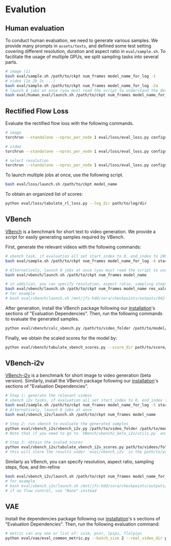 # Evalution

## Human evaluation

To conduct human evaluation, we need to generate various samples. We provide many prompts in `assets/texts`, and defined some test setting covering different resolution, duration and aspect ratio in `eval/sample.sh`. To facilitate the usage of multiple GPUs, we split sampling tasks into several parts.

```bash
# image (1)
bash eval/sample.sh /path/to/ckpt num_frames model_name_for_log -1
# video (2a 2b 2c ...)
bash eval/sample.sh /path/to/ckpt num_frames model_name_for_log -2a
# launch 8 jobs at once (you must read the script to understand the details)
bash eval/human_eval/launch.sh /path/to/ckpt num_frames model_name_for_log
```

## Rectified Flow Loss

Evaluate the rectified flow loss with the following commands.

```bash
# image
torchrun --standalone --nproc_per_node 1 eval/loss/eval_loss.py configs/opensora-v1-3/misc/eval_loss.py --data-path /path/to/img.csv --ckpt-path /path/to/ckpt

# video
torchrun --standalone --nproc_per_node 1 eval/loss/eval_loss.py configs/opensora-v1-3/misc/eval_loss.py --data-path /path/to/vid.csv --ckpt-path /path/to/ckpt

# select resolution
torchrun --standalone --nproc_per_node 1 eval/loss/eval_loss.py configs/opensora-v1-3/misc/eval_loss.py --data-path /path/to/vid.csv --ckpt-path /path/to/ckpt --resolution 720p
```

To launch multiple jobs at once, use the following script.

```bash
bash eval/loss/launch.sh /path/to/ckpt model_name
```

To obtain an organized list of scores:
```bash
python eval/loss/tabulate_rl_loss.py --log_dir path/to/log/dir
```

## VBench

[VBench](https://github.com/Vchitect/VBench) is a benchmark for short text to video generation. We provide a script for easily generating samples required by VBench.

First, generate the relevant videos with the following commands:

```bash
# vbench task, if evaluation all set start_index to 0, end_index to 2000
bash eval/sample.sh /path/to/ckpt num_frames model_name_for_log -4 start_index end_index

# Alternatively, launch 8 jobs at once (you must read the script to understand the details)
bash eval/vbench/launch.sh /path/to/ckpt num_frames model_name

# in addition, you can specify resolution, aspect ratio, sampling steps, flow, and llm-refine
bash eval/vbench/launch.sh /path/to/ckpt num_frames model_name res_value aspect_ratio_value steps_value flow_value llm_refine_value
# for example
# bash eval/vbench/launch.sh /mnt/jfs-hdd/sora/checkpoints/outputs/042-STDiT3-XL-2/epoch1-global_step16200_llm_refine/ema.pt 51 042-STDiT3-XL-2 240p 9:16 30 2 True
```

After generation, install the VBench package following our [installation](../docs/installation.md)'s sections of "Evaluation Dependencies". Then, run the following commands to evaluate the generated samples.

<!-- ```bash
bash eval/vbench/vbench.sh /path/to/video_folder /path/to/model/ckpt
``` -->

```bash
python eval/vbench/calc_vbench.py /path/to/video_folder /path/to/model/ckpt
```

Finally, we obtain the scaled scores for the model by:
```bash
python eval/vbench/tabulate_vbench_scores.py --score_dir path/to/score/dir
```

## VBench-i2v

[VBench-i2v](https://github.com/Vchitect/VBench/tree/master/vbench2_beta_i2v) is a benchmark for short image to video generation (beta version).
Similarly, install the VBench package following our [installation](../docs/installation.md)'s sections of "Evaluation Dependencies".

```bash
# Step 1: generate the relevant videos
# vbench i2v tasks, if evaluation all set start_index to 0, end_index to 2000
bash eval/sample.sh /path/to/ckpt num_frames model_name_for_log -5 start_index end_index
# Alternatively, launch 8 jobs at once
bash eval/vbench_i2v/launch.sh /path/to/ckpt num_frames model_name

# Step 2: run vbench to evaluate the generated samples
python eval/vbench_i2v/vbench_i2v.py /path/to/video_folder /path/to/model/ckpt
# Note that if you need to go to `VBench/vbench2_beta_i2v/utils.py` and change the harded-coded var `image_root` in the `load_i2v_dimension_info` function to your corresponding image folder.

# Step 3: obtain the scaled scores
python eval/vbench_i2v/tabulate_vbench_i2v_scores.py path/to/videos/folder path/to/your/model/ckpt
# this will store the results under `eval/vbench_i2v` in the path/to/your/model/ckpt

```

Similarly as VBench, you can specify resolution, aspect ratio, sampling steps, flow, and llm-refine

```bash
bash eval/vbench_i2v/launch.sh /path/to/ckpt num_frames model_name_for_log res_value aspect_ratio_value steps_value flow_value llm_refine_value
# for example
# bash eval/vbench_i2v/launch.sh /mnt/jfs-hdd/sora/checkpoints/outputs/042-STDiT3-XL-2/epoch1-global_step16200_llm_refine/ema.pt 51 042-STDiT3-XL-2 360p 9:16 30 2 True
# if no flow control, use "None" instead
```

## VAE

Install the dependencies package following our [installation](../docs/installation.md)'s s sections of "Evaluation Dependencies". Then, run the following evaluation command:

```bash
# metric can any one or list of: ssim, psnr, lpips, flolpips
python eval/vae/eval_common_metric.py --batch_size 2 --real_video_dir path/to/original/videos --generated_video_dir path/to/generated/videos --device cuda --sample_fps 24 --crop_size 360 --resolution 360p --num_frames 17 --sample_rate 1 --metric ssim psnr lpips flolpips
```
